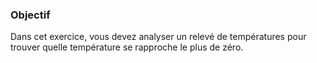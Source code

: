 
### Objectif

Dans cet exercice, vous devez analyser un relevé de températures pour trouver quelle température se rapproche le plus de zéro.
